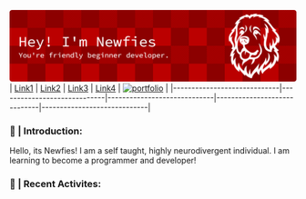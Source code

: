 ![Logo](res/banner.png)
| [Link1](https://google.com) | [Link2](https://google.com) | [Link3](https://google.com) | [Link4](https://google.com) | [![portfolio](https://img.shields.io/badge/Ko--fi-fff?style=for-the-badge&logo=ko-fi&logoColor=white)](https://google.com) |
|-----------------------------|-----------------------------|-----------------------------|-----------------------------|-----------------------------|

<h3> 👤 | Introduction: </h3>

Hello, its Newfies! I am a self taught, highly neurodivergent individual. I am learning to become a programmer and developer!

<h3> 🤖 | Recent Activites: </h3>
<!--START_SECTION:activity-->
